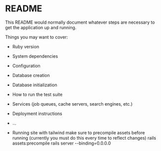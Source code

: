 # README

This README would normally document whatever steps are necessary to get the
application up and running.

Things you may want to cover:

* Ruby version

* System dependencies

* Configuration

* Database creation

* Database initialization

* How to run the test suite

* Services (job queues, cache servers, search engines, etc.)

* Deployment instructions

* ...

* Running site with tailwind
make sure to precompile assets before running (currently you must do this every time to reflect changes)
rails assets:precompile
rails server --binding=0.0.0.0
